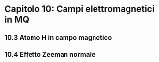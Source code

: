 # Capitolo 10: Campi elettromagnetici in MQ

## 10.3 Atomo H in campo magnetico

## 10.4 Effetto Zeeman normale